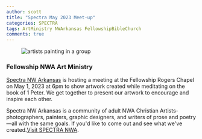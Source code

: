 ```yaml
---
author: scott
title: "Spectra May 2023 Meet-up"
categories: SPECTRA
tags: ArtMinistry NWArkansas FellowshipBibleChurch
comments: true
---
```


<figure class="alignleft">
    <img src="{{ '/assets/images/posts/spectra-may1.jpg' | relative_url }}" alt="artists painting in a group"/>
</figure>

### Fellowship NWA Art Ministry
    
<a href="https://www.fellowshipnwa.org/spectra/" target="_blank">Spectra NW Arkansas</a> is hosting a meeting at the Fellowship Rogers Chapel on May 1, 2023 at 6pm to show artwork created while meditating on the book of 1 Peter. We get together to present our artwork to encourage and inspire each other. 


Spectra NW Arkansas is a community of adult NWA Christian Artists-photographers, painters, graphic designers, and writers of prose and poetry—all with the same goals. If you'd like to come out and see what we've created.[Visit SPECTRA NWA](https://www.google.com/maps/place/Fellowship+Bible+Church+of+Northwest+Arkansas/@36.2844273,-94.1358969,17z/data=!3m1!4b1!4m6!3m5!1s0x87c916a168d075dd:0x416c05ccaebfeb33!8m2!3d36.284423!4d-94.133322!16s%2Fg%2F1tjxg5pq).